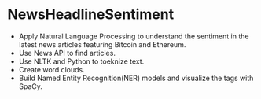 # NewsHeadlineSentiment
- Apply Natural Language Processing to understand the sentiment in the latest news articles featuring Bitcoin and Ethereum.
- Use News API to find articles.
- Use NLTK and Python to toeknize text.
- Create word clouds.
- Build Named Entity Recognition(NER) models and visualize the tags with SpaCy.
